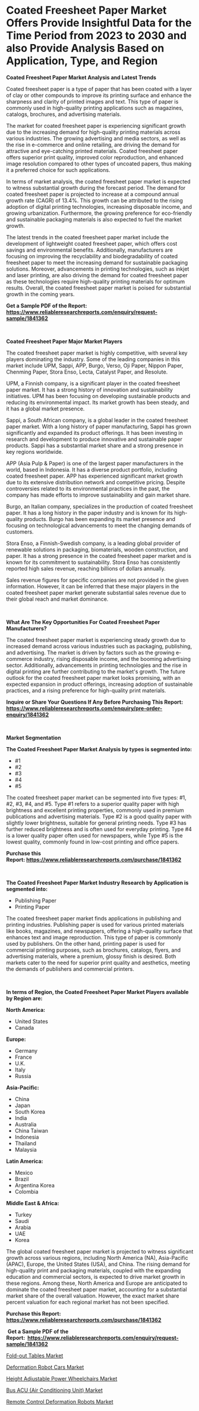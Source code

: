 <p><h1>Coated Freesheet Paper Market Offers Provide Insightful Data for the Time Period from 2023 to 2030 and also Provide Analysis Based on Application, Type, and Region</h1></p><p><strong>Coated Freesheet Paper Market Analysis and Latest Trends</strong></p>
<p><p>Coated freesheet paper is a type of paper that has been coated with a layer of clay or other compounds to improve its printing surface and enhance the sharpness and clarity of printed images and text. This type of paper is commonly used in high-quality printing applications such as magazines, catalogs, brochures, and advertising materials.</p><p>The market for coated freesheet paper is experiencing significant growth due to the increasing demand for high-quality printing materials across various industries. The growing advertising and media sectors, as well as the rise in e-commerce and online retailing, are driving the demand for attractive and eye-catching printed materials. Coated freesheet paper offers superior print quality, improved color reproduction, and enhanced image resolution compared to other types of uncoated papers, thus making it a preferred choice for such applications.</p><p>In terms of market analysis, the coated freesheet paper market is expected to witness substantial growth during the forecast period. The demand for coated freesheet paper is projected to increase at a compound annual growth rate (CAGR) of 13.4%. This growth can be attributed to the rising adoption of digital printing technologies, increasing disposable income, and growing urbanization. Furthermore, the growing preference for eco-friendly and sustainable packaging materials is also expected to fuel the market growth.</p><p>The latest trends in the coated freesheet paper market include the development of lightweight coated freesheet paper, which offers cost savings and environmental benefits. Additionally, manufacturers are focusing on improving the recyclability and biodegradability of coated freesheet paper to meet the increasing demand for sustainable packaging solutions. Moreover, advancements in printing technologies, such as inkjet and laser printing, are also driving the demand for coated freesheet paper as these technologies require high-quality printing materials for optimum results. Overall, the coated freesheet paper market is poised for substantial growth in the coming years.</p></p>
<p><strong>Get a Sample PDF of the Report:&nbsp; <a href="https://www.reliableresearchreports.com/enquiry/request-sample/1841362">https://www.reliableresearchreports.com/enquiry/request-sample/1841362</a></strong></p>
<p>&nbsp;</p>
<p><strong>Coated Freesheet Paper Major Market Players</strong></p>
<p><p>The coated freesheet paper market is highly competitive, with several key players dominating the industry. Some of the leading companies in this market include UPM, Sappi, APP, Burgo, Verso, Oji Paper, Nippon Paper, Chenming Paper, Stora Enso, Lecta, Catalyst Paper, and Resolute.</p><p>UPM, a Finnish company, is a significant player in the coated freesheet paper market. It has a strong history of innovation and sustainability initiatives. UPM has been focusing on developing sustainable products and reducing its environmental impact. Its market growth has been steady, and it has a global market presence.</p><p>Sappi, a South African company, is a global leader in the coated freesheet paper market. With a long history of paper manufacturing, Sappi has grown significantly and expanded its product offerings. It has been investing in research and development to produce innovative and sustainable paper products. Sappi has a substantial market share and a strong presence in key regions worldwide.</p><p>APP (Asia Pulp & Paper) is one of the largest paper manufacturers in the world, based in Indonesia. It has a diverse product portfolio, including coated freesheet paper. APP has experienced significant market growth due to its extensive distribution network and competitive pricing. Despite controversies related to its environmental practices in the past, the company has made efforts to improve sustainability and gain market share.</p><p>Burgo, an Italian company, specializes in the production of coated freesheet paper. It has a long history in the paper industry and is known for its high-quality products. Burgo has been expanding its market presence and focusing on technological advancements to meet the changing demands of customers.</p><p>Stora Enso, a Finnish-Swedish company, is a leading global provider of renewable solutions in packaging, biomaterials, wooden construction, and paper. It has a strong presence in the coated freesheet paper market and is known for its commitment to sustainability. Stora Enso has consistently reported high sales revenue, reaching billions of dollars annually.</p><p>Sales revenue figures for specific companies are not provided in the given information. However, it can be inferred that these major players in the coated freesheet paper market generate substantial sales revenue due to their global reach and market dominance.</p></p>
<p>&nbsp;</p>
<p><strong>What Are The Key Opportunities For Coated Freesheet Paper Manufacturers?</strong></p>
<p><p>The coated freesheet paper market is experiencing steady growth due to increased demand across various industries such as packaging, publishing, and advertising. The market is driven by factors such as the growing e-commerce industry, rising disposable income, and the booming advertising sector. Additionally, advancements in printing technologies and the rise in digital printing are further contributing to the market's growth. The future outlook for the coated freesheet paper market looks promising, with an expected expansion in product offerings, increasing adoption of sustainable practices, and a rising preference for high-quality print materials.</p></p>
<p><strong>Inquire or Share Your Questions If Any Before Purchasing This Report: <a href="https://www.reliableresearchreports.com/enquiry/pre-order-enquiry/1841362">https://www.reliableresearchreports.com/enquiry/pre-order-enquiry/1841362</a></strong></p>
<p>&nbsp;</p>
<p><strong>Market Segmentation</strong></p>
<p><strong>The Coated Freesheet Paper Market Analysis by types is segmented into:</strong></p>
<p><ul><li>#1</li><li>#2</li><li>#3</li><li>#4</li><li>#5</li></ul></p>
<p><p>The coated freesheet paper market can be segmented into five types: #1, #2, #3, #4, and #5. Type #1 refers to a superior quality paper with high brightness and excellent printing properties, commonly used in premium publications and advertising materials. Type #2 is a good quality paper with slightly lower brightness, suitable for general printing needs. Type #3 has further reduced brightness and is often used for everyday printing. Type #4 is a lower quality paper often used for newspapers, while Type #5 is the lowest quality, commonly found in low-cost printing and office papers.</p></p>
<p><strong>Purchase this Report:&nbsp;<a href="https://www.reliableresearchreports.com/purchase/1841362">https://www.reliableresearchreports.com/purchase/1841362</a></strong></p>
<p>&nbsp;</p>
<p><strong>The Coated Freesheet Paper Market Industry Research by Application is segmented into:</strong></p>
<p><ul><li>Publishing Paper</li><li>Printing Paper</li></ul></p>
<p><p>The coated freesheet paper market finds applications in publishing and printing industries. Publishing paper is used for various printed materials like books, magazines, and newspapers, offering a high-quality surface that enhances text and image reproduction. This type of paper is commonly used by publishers. On the other hand, printing paper is used for commercial printing purposes, such as brochures, catalogs, flyers, and advertising materials, where a premium, glossy finish is desired. Both markets cater to the need for superior print quality and aesthetics, meeting the demands of publishers and commercial printers.</p></p>
<p>&nbsp;</p>
<p><strong>In terms of Region, the Coated Freesheet Paper Market Players available by Region are:</strong></p>
<p>
    <p> <strong> North America: </strong>
        <ul>
            <li>United States</li>
            <li>Canada</li>
        </ul>
        </p> 
    <p> <strong> Europe: </strong>
        <ul>
            <li>Germany</li>
            <li>France</li>
            <li>U.K.</li>
            <li>Italy</li>
            <li>Russia</li>
        </ul>
        </p> 
    <p> <strong> Asia-Pacific: </strong>
        <ul>
            <li>China</li>
            <li>Japan</li>
            <li>South Korea</li>
            <li>India</li>
            <li>Australia</li>
            <li>China Taiwan</li>
            <li>Indonesia</li>
            <li>Thailand</li>
            <li>Malaysia</li>
        </ul>
        </p> 
    <p> <strong> Latin America: </strong>
        <ul>
            <li>Mexico</li>
            <li>Brazil</li>
            <li>Argentina Korea</li>
            <li>Colombia</li>
        </ul>
        </p> 
    <p> <strong> Middle East & Africa: </strong>
        <ul>
            <li>Turkey</li>
            <li>Saudi</li>
            <li>Arabia</li>
            <li>UAE</li>
            <li>Korea</li>
        </ul>
    </p>
    </p>
<p><p>The global coated freesheet paper market is projected to witness significant growth across various regions, including North America (NA), Asia-Pacific (APAC), Europe, the United States (USA), and China. The rising demand for high-quality print and packaging materials, coupled with the expanding education and commercial sectors, is expected to drive market growth in these regions. Among these, North America and Europe are anticipated to dominate the coated freesheet paper market, accounting for a substantial market share of the overall valuation. However, the exact market share percent valuation for each regional market has not been specified.</p></p>
<p><strong>Purchase this Report: <a href="https://www.reliableresearchreports.com/purchase/1841362">https://www.reliableresearchreports.com/purchase/1841362</a></strong></p>
<p>&nbsp;<strong>Get a Sample PDF of the Report:&nbsp;&nbsp;<a href="https://www.reliableresearchreports.com/enquiry/request-sample/1841362">https://www.reliableresearchreports.com/enquiry/request-sample/1841362</a></strong></p>
<p><strong></strong></p>
<p><p><a href="https://medium.com/@melissahaag/fold-out-tables-market-comprehensive-assessment-by-type-application-and-geography-47311e470963">Fold-out Tables Market</a></p><p><a href="https://medium.com/@morgancrist1926/deformation-robot-cars-market-size-reveals-the-best-marketing-channels-in-global-industry-a91f5222f36e">Deformation Robot Cars Market</a></p><p><a href="https://medium.com/@piercehoppe2023/height-adjustable-power-wheelchairs-market-size-market-outlook-and-market-forecast-2023-to-2030-36e0df8960bb">Height Adjustable Power Wheelchairs Market</a></p><p><a href="https://medium.com/@lowellgreen2023/bus-acu-air-conditioning-unit-market-size-market-outlook-and-market-forecast-2023-to-2030-e697a19bf6a2">Bus ACU (Air Conditioning Unit) Market</a></p><p><a href="https://medium.com/@kaelapaucek/remote-control-deformation-robots-market-trends-forecast-and-competitive-analysis-to-2030-5b38a222f63f">Remote Control Deformation Robots Market</a></p></p>